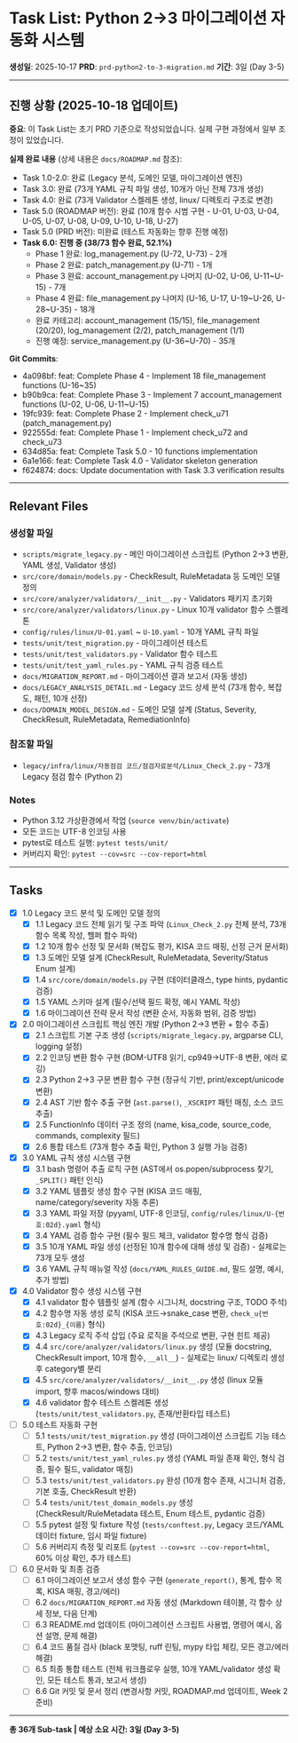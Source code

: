 # Task List: Python 2→3 마이그레이션 자동화 시스템

**생성일**: 2025-10-17
**PRD**: `prd-python2-to-3-migration.md`
**기간**: 3일 (Day 3-5)

---

## 진행 상황 (2025-10-18 업데이트)

**중요**: 이 Task List는 초기 PRD 기준으로 작성되었습니다. 실제 구현 과정에서 일부 조정이 있었습니다.

**실제 완료 내용** (상세 내용은 `docs/ROADMAP.md` 참조):
- Task 1.0-2.0: 완료 (Legacy 분석, 도메인 모델, 마이그레이션 엔진)
- Task 3.0: 완료 (73개 YAML 규칙 파일 생성, 10개가 아닌 전체 73개 생성)
- Task 4.0: 완료 (73개 Validator 스켈레톤 생성, linux/ 디렉토리 구조로 변경)
- Task 5.0 (ROADMAP 버전): 완료 (10개 함수 시범 구현 - U-01, U-03, U-04, U-05, U-07, U-08, U-09, U-10, U-18, U-27)
- Task 5.0 (PRD 버전): 미완료 (테스트 자동화는 향후 진행 예정)
- **Task 6.0: 진행 중 (38/73 함수 완료, 52.1%)**
  * Phase 1 완료: log_management.py (U-72, U-73) - 2개
  * Phase 2 완료: patch_management.py (U-71) - 1개
  * Phase 3 완료: account_management.py 나머지 (U-02, U-06, U-11~U-15) - 7개
  * Phase 4 완료: file_management.py 나머지 (U-16, U-17, U-19~U-26, U-28~U-35) - 18개
  * 완료 카테고리: account_management (15/15), file_management (20/20), log_management (2/2), patch_management (1/1)
  * 진행 예정: service_management.py (U-36~U-70) - 35개

**Git Commits**:
- 4a098bf: feat: Complete Phase 4 - Implement 18 file_management functions (U-16~35)
- b90b9ca: feat: Complete Phase 3 - Implement 7 account_management functions (U-02, U-06, U-11~U-15)
- 19fc939: feat: Complete Phase 2 - Implement check_u71 (patch_management.py)
- 922555d: feat: Complete Phase 1 - Implement check_u72 and check_u73
- 634d85a: feat: Complete Task 5.0 - 10 functions implementation
- 6a1e166: feat: Complete Task 4.0 - Validator skeleton generation
- f624874: docs: Update documentation with Task 3.3 verification results

---

## Relevant Files

### 생성할 파일
- `scripts/migrate_legacy.py` - 메인 마이그레이션 스크립트 (Python 2→3 변환, YAML 생성, Validator 생성)
- `src/core/domain/models.py` - CheckResult, RuleMetadata 등 도메인 모델 정의
- `src/core/analyzer/validators/__init__.py` - Validators 패키지 초기화
- `src/core/analyzer/validators/linux.py` - Linux 10개 validator 함수 스켈레톤
- `config/rules/linux/U-01.yaml` ~ `U-10.yaml` - 10개 YAML 규칙 파일
- `tests/unit/test_migration.py` - 마이그레이션 테스트
- `tests/unit/test_validators.py` - Validator 함수 테스트
- `tests/unit/test_yaml_rules.py` - YAML 규칙 검증 테스트
- `docs/MIGRATION_REPORT.md` - 마이그레이션 결과 보고서 (자동 생성)
- `docs/LEGACY_ANALYSIS_DETAIL.md` - Legacy 코드 상세 분석 (73개 함수, 복잡도, 패턴, 10개 선정)
- `docs/DOMAIN_MODEL_DESIGN.md` - 도메인 모델 설계 (Status, Severity, CheckResult, RuleMetadata, RemediationInfo)

### 참조할 파일
- `legacy/infra/linux/자동점검 코드/점검자료분석/Linux_Check_2.py` - 73개 Legacy 점검 함수 (Python 2)

### Notes
- Python 3.12 가상환경에서 작업 (`source venv/bin/activate`)
- 모든 코드는 UTF-8 인코딩 사용
- pytest로 테스트 실행: `pytest tests/unit/`
- 커버리지 확인: `pytest --cov=src --cov-report=html`

---

## Tasks

- [x] 1.0 Legacy 코드 분석 및 도메인 모델 정의
  - [x] 1.1 Legacy 코드 전체 읽기 및 구조 파악 (`Linux_Check_2.py` 전체 분석, 73개 함수 목록 작성, 헬퍼 함수 파악)
  - [x] 1.2 10개 함수 선정 및 문서화 (복잡도 평가, KISA 코드 매핑, 선정 근거 문서화)
  - [x] 1.3 도메인 모델 설계 (CheckResult, RuleMetadata, Severity/Status Enum 설계)
  - [x] 1.4 `src/core/domain/models.py` 구현 (데이터클래스, type hints, pydantic 검증)
  - [x] 1.5 YAML 스키마 설계 (필수/선택 필드 확정, 예시 YAML 작성)
  - [x] 1.6 마이그레이션 전략 문서 작성 (변환 순서, 자동화 범위, 검증 방법)

- [x] 2.0 마이그레이션 스크립트 핵심 엔진 개발 (Python 2→3 변환 + 함수 추출)
  - [x] 2.1 스크립트 기본 구조 생성 (`scripts/migrate_legacy.py`, argparse CLI, logging 설정)
  - [x] 2.2 인코딩 변환 함수 구현 (BOM-UTF8 읽기, cp949→UTF-8 변환, 에러 로깅)
  - [x] 2.3 Python 2→3 구문 변환 함수 구현 (정규식 기반, print/except/unicode 변환)
  - [x] 2.4 AST 기반 함수 추출 구현 (`ast.parse()`, `_XSCRIPT` 패턴 매칭, 소스 코드 추출)
  - [x] 2.5 FunctionInfo 데이터 구조 정의 (name, kisa_code, source_code, commands, complexity 필드)
  - [x] 2.6 통합 테스트 (73개 함수 추출 확인, Python 3 실행 가능 검증)

- [x] 3.0 YAML 규칙 생성 시스템 구현
  - [x] 3.1 bash 명령어 추출 로직 구현 (AST에서 os.popen/subprocess 찾기, `_SPLIT()` 패턴 인식)
  - [x] 3.2 YAML 템플릿 생성 함수 구현 (KISA 코드 매핑, name/category/severity 자동 추론)
  - [x] 3.3 YAML 파일 저장 (pyyaml, UTF-8 인코딩, `config/rules/linux/U-{번호:02d}.yaml` 형식)
  - [x] 3.4 YAML 검증 함수 구현 (필수 필드 체크, validator 함수명 형식 검증)
  - [x] 3.5 10개 YAML 파일 생성 (선정된 10개 함수에 대해 생성 및 검증) - 실제로는 73개 모두 생성
  - [x] 3.6 YAML 규칙 매뉴얼 작성 (`docs/YAML_RULES_GUIDE.md`, 필드 설명, 예시, 추가 방법)

- [x] 4.0 Validator 함수 생성 시스템 구현
  - [x] 4.1 validator 함수 템플릿 설계 (함수 시그니처, docstring 구조, TODO 주석)
  - [x] 4.2 함수명 자동 생성 로직 (KISA 코드→snake_case 변환, `check_u{번호:02d}_{이름}` 형식)
  - [x] 4.3 Legacy 로직 주석 삽입 (주요 로직을 주석으로 변환, 구현 힌트 제공)
  - [x] 4.4 `src/core/analyzer/validators/linux.py` 생성 (모듈 docstring, CheckResult import, 10개 함수, `__all__`) - 실제로는 linux/ 디렉토리 생성 후 category별 분리
  - [x] 4.5 `src/core/analyzer/validators/__init__.py` 생성 (linux 모듈 import, 향후 macos/windows 대비)
  - [x] 4.6 validator 함수 테스트 스켈레톤 생성 (`tests/unit/test_validators.py`, 존재/반환타입 테스트)

- [ ] 5.0 테스트 자동화 구현
  - [ ] 5.1 `tests/unit/test_migration.py` 생성 (마이그레이션 스크립트 기능 테스트, Python 2→3 변환, 함수 추출, 인코딩)
  - [ ] 5.2 `tests/unit/test_yaml_rules.py` 생성 (YAML 파일 존재 확인, 형식 검증, 필수 필드, validator 매칭)
  - [ ] 5.3 `tests/unit/test_validators.py` 완성 (10개 함수 존재, 시그니처 검증, 기본 호출, CheckResult 반환)
  - [ ] 5.4 `tests/unit/test_domain_models.py` 생성 (CheckResult/RuleMetadata 테스트, Enum 테스트, pydantic 검증)
  - [ ] 5.5 pytest 설정 및 fixture 작성 (`tests/conftest.py`, Legacy 코드/YAML 데이터 fixture, 임시 파일 fixture)
  - [ ] 5.6 커버리지 측정 및 리포트 (`pytest --cov=src --cov-report=html`, 60% 이상 확인, 추가 테스트)

- [ ] 6.0 문서화 및 최종 검증
  - [ ] 6.1 마이그레이션 보고서 생성 함수 구현 (`generate_report()`, 통계, 함수 목록, KISA 매핑, 경고/에러)
  - [ ] 6.2 `docs/MIGRATION_REPORT.md` 자동 생성 (Markdown 테이블, 각 함수 상세 정보, 다음 단계)
  - [ ] 6.3 README.md 업데이트 (마이그레이션 스크립트 사용법, 명령어 예시, 옵션 설명, 문제 해결)
  - [ ] 6.4 코드 품질 검사 (black 포맷팅, ruff 린팅, mypy 타입 체킹, 모든 경고/에러 해결)
  - [ ] 6.5 최종 통합 테스트 (전체 워크플로우 실행, 10개 YAML/validator 생성 확인, 모든 테스트 통과, 보고서 생성)
  - [ ] 6.6 Git 커밋 및 문서 정리 (변경사항 커밋, ROADMAP.md 업데이트, Week 2 준비)

---

**총 36개 Sub-task | 예상 소요 시간: 3일 (Day 3-5)**